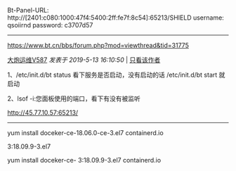 Bt-Panel-URL: http://[2401:c080:1000:47f4:5400:2ff:fe7f:8c54]:65213/SHIELD
username: qsoiirnd
password: c3707d57





---

https://www.bt.cn/bbs/forum.php?mod=viewthread&tid=31775

[大炮运维V587](https://www.bt.cn/bbs/space-uid-87027.html)    *发表于 2019-5-13 16:10:50* | [只看该作者](https://www.bt.cn/bbs/forum.php?mod=viewthread&tid=31775&page=1&authorid=87027)

1、/etc/init.d/bt status  看下服务是否启动，没有启动的话 /etc/init.d/bt start 就启动  

2、lsof -i:您面板使用的端口，看下有没有被监听



http://45.77.10.57:65213/





---

 yum install doceker-ce-18.06.0-ce-3.el7 containerd.io

 3:18.09.9-3.el7    

 yum install doceker-ce- 3:18.09.9-3.el7 containerd.io


